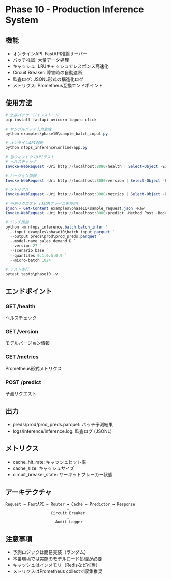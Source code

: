 # Phase 10 - Production Inference System

## 機能

- オンラインAPI: FastAPI推論サーバー
- バッチ推論: 大量データ処理
- キャッシュ: LRUキャッシュでレスポンス高速化
- Circuit Breaker: 障害時の自動遮断
- 監査ログ: JSONL形式の構造化ログ
- メトリクス: Prometheus互換エンドポイント

## 使用方法
```powershell
# 依存パッケージインストール
pip install fastapi uvicorn loguru click

# サンプルバッチ入力生成
python examples\phase10\sample_batch_input.py

# オンラインAPI起動
python nfops_inference\online\app.py

# 別ウィンドウでAPIテスト
# ヘルスチェック
Invoke-WebRequest -Uri http://localhost:8080/health | Select-Object -ExpandProperty Content

# バージョン情報
Invoke-WebRequest -Uri http://localhost:8080/version | Select-Object -ExpandProperty Content

# メトリクス
Invoke-WebRequest -Uri http://localhost:8080/metrics | Select-Object -ExpandProperty Content

# 予測リクエスト (JSONファイルを使用)
$json = Get-Content examples\phase10\sample_request.json -Raw
Invoke-WebRequest -Uri http://localhost:8080/predict -Method Post -Body $json -ContentType "application/json" | Select-Object -ExpandProperty Content

# バッチ推論
python -m nfops_inference.batch.batch_infer `
  --input examples\phase10\batch_input.parquet `
  --output preds\prod\prod_preds.parquet `
  --model-name sales_demand_D `
  --version 27 `
  --scenario base `
  --quantiles 0.1,0.5,0.9 `
  --micro-batch 1024

# テスト実行
pytest tests\phase10 -v
```

## エンドポイント

### GET /health
ヘルスチェック

### GET /version
モデルバージョン情報

### GET /metrics
Prometheus形式メトリクス

### POST /predict
予測リクエスト

## 出力

- preds/prod/prod_preds.parquet: バッチ予測結果
- logs/inference/inference.log: 監査ログ (JSONL)

## メトリクス

- cache_hit_rate: キャッシュヒット率
- cache_size: キャッシュサイズ
- circuit_breaker_state: サーキットブレーカー状態

## アーキテクチャ
```
Request → FastAPI → Router → Cache → Predictor → Response
                           ↓
                    Circuit Breaker
                           ↓
                      Audit Logger
```

## 注意事項

- 予測ロジックは簡易実装（ランダム）
- 本番環境では実際のモデルロード処理が必要
- キャッシュはインメモリ（Redisなど推奨）
- メトリクスはPrometheus collectで収集推奨
